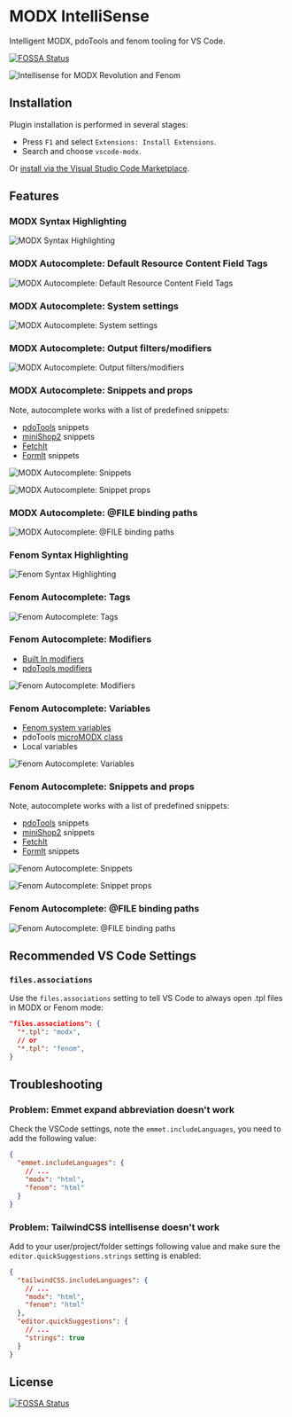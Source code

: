 # MODX IntelliSense

Intelligent MODX, pdoTools and fenom tooling for VS Code.

[![FOSSA Status](https://app.fossa.com/api/projects/git%2Bgithub.com%2FGulomovCreative%2Fvscode-modx.svg?type=shield)](https://app.fossa.com/projects/git%2Bgithub.com%2FGulomovCreative%2Fvscode-modx?ref=badge_shield)

![Intellisense for MODX Revolution and Fenom](.github/banner.png)

## Installation

Plugin installation is performed in several stages:

- Press `F1` and select `Extensions: Install Extensions`.
- Search and choose `vscode-modx`.

Or [install via the Visual Studio Code Marketplace](https://marketplace.visualstudio.com/items?itemName=gulomov.vscode-modx).

## Features

### MODX Syntax Highlighting

![MODX Syntax Highlighting](media/modx-syntax.png)

### MODX Autocomplete: Default Resource Content Field Tags

![MODX Autocomplete: Default Resource Content Field Tags](media/modx-autocomplete-resource-tags.png)

### MODX Autocomplete: System settings

![MODX Autocomplete: System settings](media/modx-autocomplete-settings.png)

### MODX Autocomplete: Output filters/modifiers

![MODX Autocomplete: Output filters/modifiers](media/modx-autocomplete-modifiers.png)

### MODX Autocomplete: Snippets and props

Note, autocomplete works with a list of predefined snippets:

- [pdoTools](https://extras.modx.com/package/pdotools) snippets
- [miniShop2](https://extras.modx.com/package/minishop2) snippets
- [FetchIt](https://extras.modx.com/package/fetchit)
- [FormIt](https://extras.modx.com/package/formit) snippets

![MODX Autocomplete: Snippets](media/modx-autocomplete-snippets.png)

![MODX Autocomplete: Snippet props](media/modx-autocomplete-snippet-props.png)

### MODX Autocomplete: @FILE binding paths

![MODX Autocomplete: @FILE binding paths](media/modx-autocomplete-file.png)

### Fenom Syntax Highlighting

![Fenom Syntax Highlighting](media/fenom-syntax-highlighting.png)

### Fenom Autocomplete: Tags

![Fenom Autocomplete: Tags](media/fenom-autocomplete-tags.png)

### Fenom Autocomplete: Modifiers

- [Built In modifiers](https://github.com/fenom-template/fenom/tree/master/docs/en#modifiers)
- [pdoTools modifiers](https://docs.modx.pro/components/pdotools/parser#modifikatory)

![Fenom Autocomplete: Modifiers](media/fenom-autocomplete-modifiers.png)

### Fenom Autocomplete: Variables

- [Fenom system variables](https://github.com/fenom-template/fenom/blob/master/docs/en/syntax.md#system-variable)
- pdoTools [microMODX class](https://github.com/modx-pro/pdoTools/blob/master/core/components/pdotools/model/pdotools/_micromodx.php)
- Local variables

![Fenom Autocomplete: Variables](media/fenom-autocomplete-variables.png)

### Fenom Autocomplete: Snippets and props

Note, autocomplete works with a list of predefined snippets:

- [pdoTools](https://extras.modx.com/package/pdotools) snippets
- [miniShop2](https://extras.modx.com/package/minishop2) snippets
- [FetchIt](https://extras.modx.com/package/fetchit)
- [FormIt](https://extras.modx.com/package/formit) snippets

![Fenom Autocomplete: Snippets](media/fenom-autocomplete-snippets.png)

![Fenom Autocomplete: Snippet props](media/fenom-autocomplete-snippet-props.png)

### Fenom Autocomplete: @FILE binding paths

![Fenom Autocomplete: @FILE binding paths](media/fenom-autocomplete-file.png)

## Recommended VS Code Settings

### `files.associations`

Use the `files.associations` setting to tell VS Code to always open .tpl files in MODX or Fenom mode:

```json
"files.associations": {
  "*.tpl": "modx",
  // or
  "*.tpl": "fenom",
}
```

## Troubleshooting

### Problem: Emmet expand abbreviation doesn't work

Check the VSCode settings, note the `emmet.includeLanguages`, you need to add the following value:

```json
{
  "emmet.includeLanguages": {
    // ...
    "modx": "html",
    "fenom": "html"
  }
}
```

### Problem: TailwindCSS intellisense doesn't work

Add to your user/project/folder settings following value and make sure the `editor.quickSuggestions.strings` setting is enabled:

```json
{
  "tailwindCSS.includeLanguages": {
    // ...
    "modx": "html",
    "fenom": "html"
  },
  "editor.quickSuggestions": {
    // ...
    "strings": true
  }
}
```


## License

[![FOSSA Status](https://app.fossa.com/api/projects/git%2Bgithub.com%2FGulomovCreative%2Fvscode-modx.svg?type=large)](https://app.fossa.com/projects/git%2Bgithub.com%2FGulomovCreative%2Fvscode-modx?ref=badge_large)
